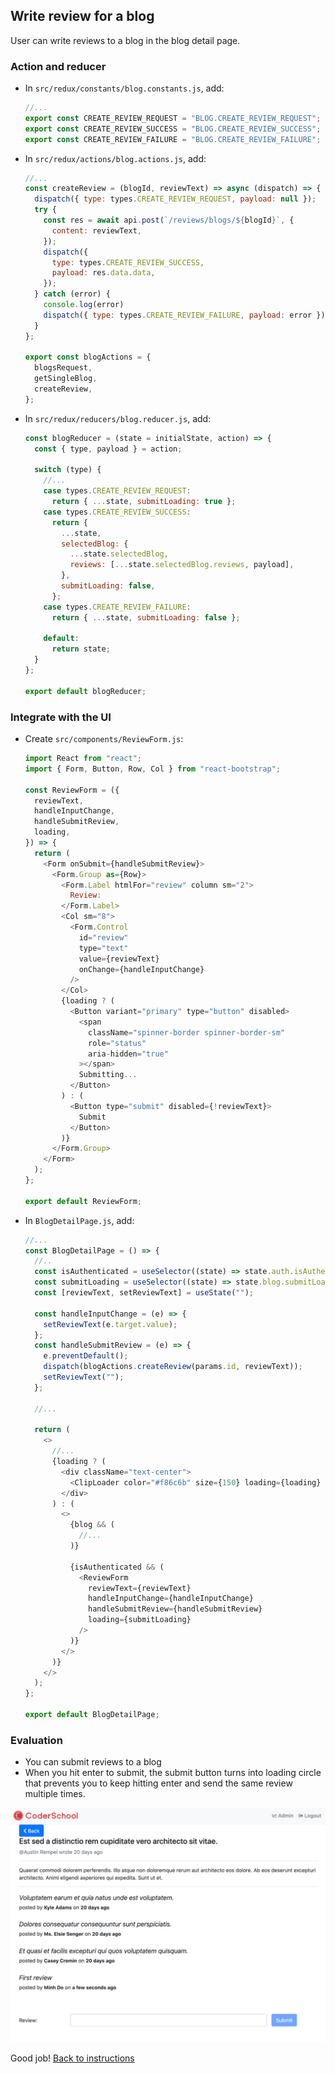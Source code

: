 ## Write review for a blog

User can write reviews to a blog in the blog detail page.

### Action and reducer

- In `src/redux/constants/blog.constants.js`, add:
  ```javascript
  //...
  export const CREATE_REVIEW_REQUEST = "BLOG.CREATE_REVIEW_REQUEST";
  export const CREATE_REVIEW_SUCCESS = "BLOG.CREATE_REVIEW_SUCCESS";
  export const CREATE_REVIEW_FAILURE = "BLOG.CREATE_REVIEW_FAILURE";
  ```
- In `src/redux/actions/blog.actions.js`, add:
  ```javascript
  //...
  const createReview = (blogId, reviewText) => async (dispatch) => {
    dispatch({ type: types.CREATE_REVIEW_REQUEST, payload: null });
    try {
      const res = await api.post(`/reviews/blogs/${blogId}`, {
        content: reviewText,
      });
      dispatch({
        type: types.CREATE_REVIEW_SUCCESS,
        payload: res.data.data,
      });
    } catch (error) {
      console.log(error)
      dispatch({ type: types.CREATE_REVIEW_FAILURE, payload: error });
    }
  };

  export const blogActions = {
    blogsRequest,
    getSingleBlog,
    createReview,
  };
  ```
- In `src/redux/reducers/blog.reducer.js`, add:
  ```javascript
  const blogReducer = (state = initialState, action) => {
    const { type, payload } = action;

    switch (type) {
      //...
      case types.CREATE_REVIEW_REQUEST:
        return { ...state, submitLoading: true };
      case types.CREATE_REVIEW_SUCCESS:
        return {
          ...state,
          selectedBlog: {
            ...state.selectedBlog,
            reviews: [...state.selectedBlog.reviews, payload],
          },
          submitLoading: false,
        };
      case types.CREATE_REVIEW_FAILURE:
        return { ...state, submitLoading: false };

      default:
        return state;
    }
  };

  export default blogReducer;
  ```

### Integrate with the UI 

- Create `src/components/ReviewForm.js`:
  ```javascript
  import React from "react";
  import { Form, Button, Row, Col } from "react-bootstrap";

  const ReviewForm = ({
    reviewText,
    handleInputChange,
    handleSubmitReview,
    loading,
  }) => {
    return (
      <Form onSubmit={handleSubmitReview}>
        <Form.Group as={Row}>
          <Form.Label htmlFor="review" column sm="2">
            Review:
          </Form.Label>
          <Col sm="8">
            <Form.Control
              id="review"
              type="text"
              value={reviewText}
              onChange={handleInputChange}
            />
          </Col>
          {loading ? (
            <Button variant="primary" type="button" disabled>
              <span
                className="spinner-border spinner-border-sm"
                role="status"
                aria-hidden="true"
              ></span>
              Submitting...
            </Button>
          ) : (
            <Button type="submit" disabled={!reviewText}>
              Submit
            </Button>
          )}
        </Form.Group>
      </Form>
    );
  };

  export default ReviewForm;
  ```

- In `BlogDetailPage.js`, add:
  ```javascript
  //...
  const BlogDetailPage = () => {
    //..
    const isAuthenticated = useSelector((state) => state.auth.isAuthenticated);
    const submitLoading = useSelector((state) => state.blog.submitLoading);
    const [reviewText, setReviewText] = useState("");

    const handleInputChange = (e) => {
      setReviewText(e.target.value);
    };
    const handleSubmitReview = (e) => {
      e.preventDefault();
      dispatch(blogActions.createReview(params.id, reviewText));
      setReviewText("");
    };
    
    //...

    return (
      <>
        //...
        {loading ? (
          <div className="text-center">
            <ClipLoader color="#f86c6b" size={150} loading={loading} />
          </div>
        ) : (
          <>
            {blog && (
              //...
            )}

            {isAuthenticated && (
              <ReviewForm
                reviewText={reviewText}
                handleInputChange={handleInputChange}
                handleSubmitReview={handleSubmitReview}
                loading={submitLoading}
              />
            )}
          </>
        )}
      </>
    );
  };

  export default BlogDetailPage;
  ```

### Evaluation

- You can submit reviews to a blog
- When you hit enter to submit, the submit button turns into loading circle that prevents you to keep hitting enter and send the same review multiple times.

![](./images/B00_review.png)

Good job! [Back to instructions](/README.md)